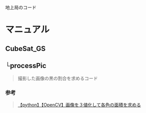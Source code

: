 地上局のコード

# マニュアル
## CubeSat_GS
## └processPic

> 撮影した画像の黒の割合を求めるコード

### 参考
> [【python】【OpenCV】画像を３値化して各色の面積を求める](https://www.stjun.com/entry/2020/02/15/233224)